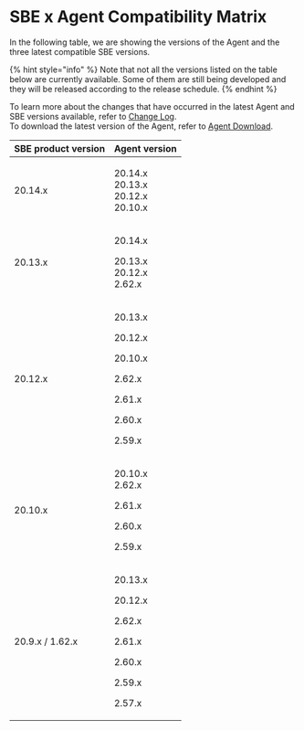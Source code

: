 # SBE x Agent Compatibility Matrix

In the following table, we are showing the versions of the Agent and the three latest compatible SBE versions.

{% hint style="info" %}
Note that not all the versions listed on the table below are currently available. Some of them are still being developed and they will be released according to the release schedule.
{% endhint %}

To learn more about the changes that have occurred in the latest Agent and SBE versions available, refer to [Change Log](../change-log/).\
To download the latest version of the Agent, refer to [Agent Download](agent-2.x-and-above-installation.md#agent-download).

| SBE product version | Agent version                                                                                   |
| ------------------- | ----------------------------------------------------------------------------------------------- |
| 20.14.x             | <p>20.14.x<br>20.13.x<br>20.12.x<br>20.10.x</p>                                                 |
| 20.13.x             | <p>20.14.x</p><p>20.13.x<br>20.12.x<br>2.62.x</p>                                               |
| 20.12.x             | <p>20.13.x</p><p>20.12.x</p><p>20.10.x</p><p>2.62.x</p><p>2.61.x</p><p>2.60.x</p><p>2.59.x</p>  |
| 20.10.x             | <p>20.10.x<br>2.62.x </p><p>2.61.x </p><p>2.60.x</p><p>2.59.x</p>                               |
| 20.9.x / 1.62.x     | <p>20.13.x</p><p>20.12.x</p><p>2.62.x </p><p>2.61.x </p><p>2.60.x</p><p>2.59.x</p><p>2.57.x</p> |
